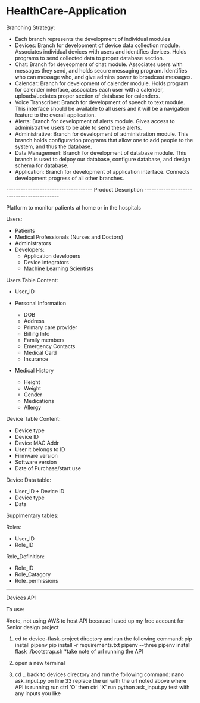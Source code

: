 # HealthCare-Application

Branching Strategy:

- Each branch represents the development of individual modules
- Devices: Branch for development of device data collection module. Associates individual devices with users and identifies devices. Holds programs to send collected data to proper database section.
- Chat: Branch for deveopment of chat module. Associates users with messages they send, and holds secure messaging program. Identifies who can message who, and give admins power to broadcast messages.  
- Calendar: Branch for development of calender module. Holds program for calender interface, associates each user with a calender, uploads/updates proper section of database for calenders. 
- Voice Transcriber: Branch for development of speech to text module. This interface should be available to all users and it will be a navigation feature to the overall application.
- Alerts: Branch for development of alerts module. Gives access to administrative users to be able to send these alerts. 
- Administrative: Branch for development of administration module. This branch holds configuration programs that allow one to add people to the system, and thus the database. 
- Data Management: Branch for development of database module. This branch is used to delpoy our database, configure database, and design schema for database. 
- Application: Branch for development of application interface. Connects development progress of all other branches. 


------------------------------------ Product Description ------------------------------------------

Platform to monitor patients at home or in the hospitals

Users:
- Patients
- Medical Professionals (Nurses and Doctors)
- Administrators
- Developers:
  - Application developers 
  - Device integrators
  - Machine Learning Scientists

Users Table Content:
- User_ID
- Personal Information
  - DOB
  - Address
  - Primary care provider
  - Billing Info
  - Family members
  - Emergency Contacts
  - Medical Card
  - Insurance
   
- Medical History
  - Height 
  - Weight
  - Gender
  - Medications 
  - Allergy



Device Table Content:
- Device type
- Device ID
- Device MAC Addr
- User it belongs to ID
- Firmware version
- Software version
- Date of Purchase/start use


Device Data table:
- User_ID + Device ID
- Device type
- Data 

Supplmentary tables:

Roles:
- User_ID
- Role_ID

Role_Definition:
- Role_ID
- Role_Catagory
- Role_permissions


------------------------------------------------------------------------------------------------
Devices API

To use:

#note, not using AWS to host API because I used up my free account for Senior design project 

1. cd to device-flask-project directory and run the following command: 
  pip install pipenv
  pip install -r requirements.txt
  pipenv --three
  pipenv install flask
  ./bootstrap.sh
  *take note of url running the API

2. open a new terminal

3. cd .. back to devices directory and run the following command:
  nano ask_input.py
    on line 33 replace the url with the url noted above where API is running 
  run ctrl 'O' then ctrl 'X'
  run python ask_input.py 
  test with any inputs you like
